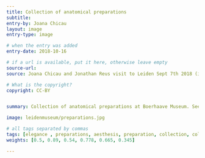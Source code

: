 ```yaml
---
title: Collection of anatomical preparations
subtitle:
entry-by: Joana Chicau
layout: image
entry-type: image

# when the entry was added
entry-date: 2018-10-16

# if a url is available, put it here, otherwise leave empty
source-url:
source: Joana Chicau and Jonathan Reus visit to Leiden Sept 7th 2018 (image caption from Elegant Anatomy&#58; The Eighteenth-Century Leiden Anatomical By Marieke M. A. Hendriksen. 2015)

# What is the copyright?
copyright: CC-BY


summary: Collection of anatomical preparations at Boerhaave Museum. See detail&#58; Child’s arm with lace-rimmed sleeve, holding a choroid membrane. Injected with red wax. by B.S. Albinus (1692–1770).

image: leidenmuseum/preparations.jpg

# all tags separated by commas
tags: [elegance , preparations, aesthesis, preparation, collection, collections]
weights: [0.5, 0.89, 0.54, 0.778, 0.665, 0.345]

---
```

